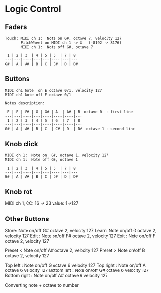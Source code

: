 Logic Control
=============

Faders
------

    Touch: MIDI ch 1:  Note on G#, octave 7, velocity 127
           PitchWheel on MIDI ch 1 -> 8   (-8192 -> 8176)
           MIDI ch 1:  Note off G#, octave 7

     1 | 2 | 3  | 4 | 5 | 6  | 7 | 8
    ---|---|----|---|---|----|---|---
    G# | A | A# | B | C | C# | D | D#


Buttons
-------

    MIDI ch1 Note  on E octave 0/1, velocity 127
    MIDI ch1 Note off E octave 0/1

    Notes description:

     E | F | F# | G | G# | A  | A# | B  octave 0  : first line
    ---|---|----|---|----|----|----|---
     1 | 2 | 3  | 4 | 5  | 6  | 7  | 8
    ---|---|----|---|----|----|----|---
    G# | A | A# | B | C  | C# | D  | D#  octave 1 : second line


Knob click
----------

    MIDI ch 1:  Note on  G#, octave 1, velocity 127
    MIDI ch 1:  Note off G#, octave 1

     1 | 2 | 3  | 4 | 5 | 6  | 7 | 8
    ---|---|----|---|---|----|---|---
    G# | A | A# | B | C | C# | D | D#


Knob rot
--------

MIDI ch 1, CC: 16 -> 23  value: 1->127


Other Buttons
-------------

Store: Note on/off G# octave 2, velocity 127 
Learn: Note on/off G  octave 2, velocity 127 
Edit : Note on/off F# octave 2, velocity 127 
Exit : Note on/off F  octave 2, velocity 127 

Preset <  Note on/off A# octave 2, velocity 127
Preset >  Note on/off B  octave 2, velocity 127

Top    left  :  Note on/off G    octave 6 velocity 127
Top    right :  Note on/off A    octave 6 velocity 127
Bottom left  :  Note on/off G#   octave 6 velocity 127
Bottom right :  Note on/off A#   octave 6 velocity 127





Converting note + octave to number



